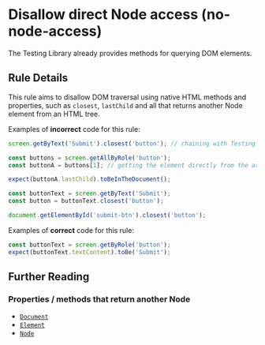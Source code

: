 # Disallow direct Node access (no-node-access)

The Testing Library already provides methods for querying DOM elements.

## Rule Details

This rule aims to disallow DOM traversal using native HTML methods and properties, such as `closest`, `lastChild` and all that returns another Node element from an HTML tree.

Examples of **incorrect** code for this rule:

```js
screen.getByText('Submit').closest('button'); // chaining with Testing Library methods
```

```js
const buttons = screen.getAllByRole('button');
const buttonA = buttons[1]; // getting the element directly from the array

expect(buttonA.lastChild).toBeInTheDocument();
```

```js
const buttonText = screen.getByText('Submit');
const button = buttonText.closest('button');
```

```js
document.getElementById('submit-btn').closest('button');
```

Examples of **correct** code for this rule:

```js
const buttonText = screen.getByRole('button');
expect(buttonText.textContent).toBe('Submit');
```

## Further Reading

### Properties / methods that return another Node

- [`Document`](https://developer.mozilla.org/en-US/docs/Web/API/Document)
- [`Element`](https://developer.mozilla.org/en-US/docs/Web/API/Element)
- [`Node`](https://developer.mozilla.org/en-US/docs/Web/API/Node)
